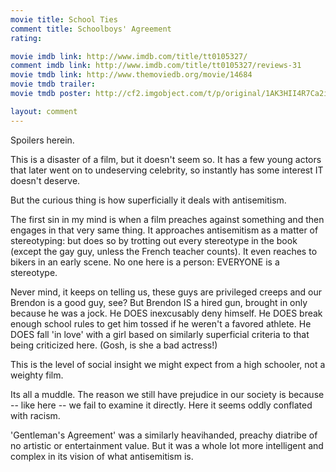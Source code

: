 ```yaml
---
movie title: School Ties
comment title: Schoolboys' Agreement
rating: 

movie imdb link: http://www.imdb.com/title/tt0105327/
comment imdb link: http://www.imdb.com/title/tt0105327/reviews-31
movie tmdb link: http://www.themoviedb.org/movie/14684
movie tmdb trailer: 
movie tmdb poster: http://cf2.imgobject.com/t/p/original/1AK3HII4R7Ca2iOkuWdu40eTECc.jpg

layout: comment
---
```


Spoilers herein.

This is a disaster of a film, but it doesn't seem so. It has a few young actors that later went on to undeserving celebrity, so instantly has some interest IT doesn't deserve.

But the curious thing is how superficially it deals with antisemitism.

The first sin in my mind is when a film preaches against something and then engages in that very same thing. It approaches antisemitism as a matter of stereotyping: but does so by trotting out every stereotype in the book (except the gay guy, unless the French teacher counts). It even reaches to bikers in an early scene. No one here is a person: EVERYONE is a stereotype.

Never mind, it keeps on telling us, these guys are privileged creeps and our Brendon is a good guy, see? But Brendon IS a hired gun, brought in only because he was a jock. He DOES inexcusably deny himself. He DOES break enough school rules to get him tossed if he weren't a favored athlete. He DOES fall 'in love' with a girl based on similarly superficial criteria to that being criticized here. (Gosh, is she a bad actress!)

This is the level of social insight we might expect from a high schooler, not a weighty film.

Its all a muddle. The reason we still have prejudice in our society is because -- like here -- we fail to examine it directly. Here it seems oddly conflated with racism.

'Gentleman's Agreement' was a similarly heavihanded, preachy diatribe of no artistic or entertainment value. But it was a whole lot more intelligent and complex in its vision of what antisemitism is.